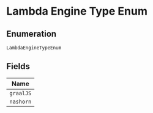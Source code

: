 
# Lambda Engine Type Enum

## Enumeration

`LambdaEngineTypeEnum`

## Fields

| Name |
|  --- |
| `graalJS` |
| `nashorn` |

